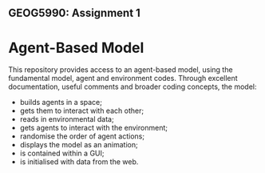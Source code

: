 ## GEOG5990: Assignment 1
# Agent-Based Model

This repository provides access to an agent-based model, using the fundamental model, agent and environment codes. Through excellent documentation, useful comments and broader coding concepts, the model:

  - builds agents in a space;
  - gets them to interact with each other;
  - reads in environmental data;
  - gets agents to interact with the environment;
  - randomise the order of agent actions;
  - displays the model as an animation;
  - is contained within a GUI;
  - is initialised with data from the web.
